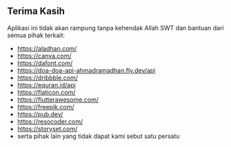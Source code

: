 ## Terima Kasih

Aplikasi ini tidak akan rampung tanpa kehendak Allah SWT dan bantuan dari semua pihak terkait:  
- https://aladhan.com/
- https://canva.com/
- https://dafont.com/
- https://doa-doa-api-ahmadramadhan.fly.dev/api
- https://dribbble.com/
- https://equran.id/api
- https://flaticon.com/
- https://flutterawesome.com/
- https://freepik.com/
- https://pub.dev/
- https://resocoder.com/
- https://storyset.com/
- serta pihak lain yang tidak dapat kami sebut satu persatu
